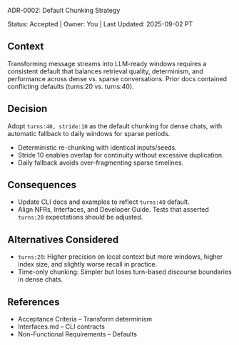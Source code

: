 ADR-0002: Default Chunking Strategy

Status: Accepted | Owner: You | Last Updated: 2025-09-02 PT

## Context

Transforming message streams into LLM-ready windows requires a consistent default that balances retrieval quality, determinism, and performance across dense vs. sparse conversations. Prior docs contained conflicting defaults (turns:20 vs. turns:40).

## Decision

Adopt `turns:40, stride:10` as the default chunking for dense chats, with automatic fallback to daily windows for sparse periods.

- Deterministic re-chunking with identical inputs/seeds.
- Stride 10 enables overlap for continuity without excessive duplication.
- Daily fallback avoids over-fragmenting sparse timelines.

## Consequences

- Update CLI docs and examples to reflect `turns:40` default.
- Align NFRs, Interfaces, and Developer Guide. Tests that asserted `turns:20` expectations should be adjusted.

## Alternatives Considered

- `turns:20`: Higher precision on local context but more windows, higher index size, and slightly worse recall in practice.
- Time-only chunking: Simpler but loses turn-based discourse boundaries in dense chats.

## References

- Acceptance Criteria – Transform determinism
- Interfaces.md – CLI contracts  
- Non-Functional Requirements – Defaults


